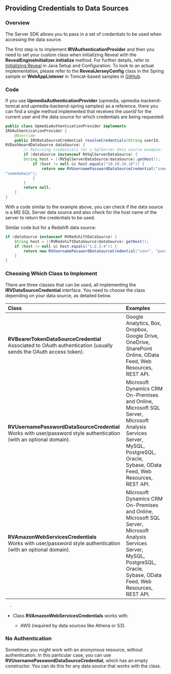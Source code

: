 ## Providing Credentials to Data Sources

### Overview

The Server SDK allows you to pass in a set of credentials to be used when accessing the data source.

The first step is to implement __IRVAuthenticationProvider__ and then you need to set your custom class when initializing Reveal with the __RevealEngineInitializer.initialize__ method.
For further details, refer to [Initializing Reveal](https://help.revealbi.io/en/developer/java-sdk/setup-configuration.html#step-3---initializing-reveal) in Java Setup and Configuration.
To look to an actual implementation, please refer to the __RevealJerseyConfig__ class in the Spring sample or __WebAppListener__ in Tomcat-based samples in [GitHub](https://github.com/RevealBi/sdk-samples-java).

### Code

If you use __UpmediaAuthenticationProvider__ (upmedia, upmedia-backend-tomcat and upmedia-backend-spring samples) as a reference, there you can find a single method implemented that receives the _userId_ for the current user and the data source for which credentials are being requested: 

``` java
public class UpmediaAuthenticationProvider implements
IRVAuthenticationProvider {
    @Override
    public IRVDataSourceCredential resolveCredentials(String userId,
RVDashboardDataSource dataSource) {
        // Returning credentials for a SqlServer data source example:
        if (dataSource instanceof RVSqlServerDataSource) {
        String host = ((RVSqlServerDataSource)dataSource).getHost();
            if (host != null && host.equals("10.10.10.10")) {
                return new RVUsernamePasswordDataSourceCredential("someuser", "somesecret",
"somedomain");
            }
        }
        return null;
    }
}
```

With a code similar to the example above, you can check if the data source is a MS SQL Server data source and also check for the host name of the server to return the credentials to be used.

Similar code but for a Redshift data source:

```java
if (dataSource instanceof RVRedshiftDataSource) {
    String host = ((RVRedshiftDataSource)dataSource).getHost();
    if (host != null && host.equals("1.2.3.4")) {
        return new RVUsernamePasswordDataSourceCredential("user", "password");
    }
}
```

### Choosing Which Class to Implement

There are three classes that can be used, all implementing the __IRVDataSourceCredential__
interface. You need to choose the class depending on your data source, as detailed below.

| Class | Examples |
|:-|:-|
| __RVBearerTokenDataSourceCredential__ <br> Associated to  OAuth authentication (usually sends the OAuth access token). | Google Analytics, Box, Dropbox, Google Drive, OneDrive, SharePoint Online, OData Feed, Web Resources, REST API. |
| __RVUsernamePasswordDataSourceCredential__ <br> Works with user/password style authentication (with an optional domain). | Microsoft Dynamics CRM On-Premises and Online, Microsoft SQL Server, Microsoft Analysis Services Server, MySQL, PostgreSQL, Oracle, Sybase, OData Feed, Web Resources, REST API.
| __RVAmazonWebServicesCredentials__ <br> Works with user/password style authentication (with an optional domain). | Microsoft Dynamics CRM On-Premises and Online, Microsoft SQL Server, Microsoft Analysis Services Server, MySQL, PostgreSQL, Oracle, Sybase, OData Feed, Web Resources, REST API.

      - 
  - Class __RVAmazonWebServicesCredentials__ works with:

      - AWS (required by data sources like Athena or S3).

### No Authentication

Sometimes you might work with an anonymous resource, without authentication. In this particular case, you can use __RVUsernamePasswordDataSourceCredential__, which has an empty constructor. You can do this for any data source that works with the class.
